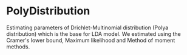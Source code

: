 PolyDistribution
================

Estimating parameters of Drichlet-Multinomial distribution (Polya distribution) which is the base for LDA model. We estimated using the Cramer's lower bound, Maximum likelihood and Method of moment methods.   
